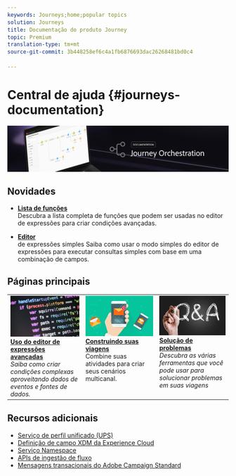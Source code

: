 ```yaml
---
keywords: Journeys;home;popular topics
solution: Journeys
title: Documentação do produto Journey
topic: Premium
translation-type: tm+mt
source-git-commit: 3b448258ef6c4a1fb6876693dac26268481bd0c4

---
```



# Central de ajuda {#journeys-documentation}

![](using/assets/bannerjourney.png)

## Novidades

* **[Lista de funções](using/expression/functions.md)**<br/>Descubra a lista completa de funções que podem ser usadas no editor de expressões para criar condições avançadas.

* **[Editor](using/building-journeys/about-orchestration-activities.md)**<br/>de expressões simples Saiba como usar o modo simples do editor de expressões para executar consultas simples com base em uma combinação de campos.

## Páginas principais

<table>
<tr>
  <td valign="top">
    <a href="using/expression/expressionadvanced.md">
      <img alt="condições" src="using/assets/do-not-localize/dev.png"/>
    </a>
    <div>
    <a href="using/expression/expressionadvanced.md"><strong>Uso do editor de expressões avançadas</strong></a>
    </div>
    <em>Saiba como criar condições complexas aproveitando dados de eventos e fontes de dados. </em>
    <br>
  </td>
  <td valign="top">
    <a href="using/building-journeys/journey.md">
      <img alt="build" src="using/assets/do-not-localize/design.png"/>
    </a>
    <div>
    <a href="using/building-journeys/journey.md"><strong>Construindo suas viagens</strong></a>
    </div>
    <em></em>Combine suas atividades para criar seus cenários multicanal.
    <br>
  </td>
  <td valign="top">
        <a href="using/about/troubleshooting.md">
       <img alt="Desenvolvedores" src="using/assets/do-not-localize/FAQ.png" />
       </a>
    <div>
    <a href="using/about/troubleshooting.md"><strong>Solução de problemas</strong></a>
    </div>
     <em>Descubra as várias ferramentas que você pode usar para solucionar problemas em suas viagens</em><br>
  </td>
</tr>
</table>

## Recursos adicionais

* [Serviço de perfil unificado (UPS)](https://www.adobe.io/apis/cloudplatform/dataservices/profile-identity-segmentation/profile-identity-segmentation-services.html#!api-specification/markdown/narrative/technical_overview/unified_profile_architectural_overview/unified_profile_architectural_overview.md)
* [Definição de campo XDM da Experience Cloud](https://www.adobe.io/apis/cloudplatform/dataservices/xdm.html)
* [Serviço Namespace](https://www.adobe.io/apis/cloudplatform/dataservices/profile-identity-segmentation/profile-identity-segmentation-services.html#!api-specification/markdown/narrative/technical_overview/identity_namespace_overview/identity_namespace_overview.md)
* [APIs de ingestão de fluxo](https://www.adobe.io/apis/cloudplatform/dataservices/data-ingestion/data-ingestion-services.html#!api-specification/markdown/narrative/technical_overview/streaming_ingest/getting_started_with_platform_streaming_ingestion.md)
* [Mensagens transacionais do Adobe Campaign Standard](https://docs.adobe.com/content/help/en/campaign-standard/using/communication-channels/transactional-messaging/about-transactional-messaging.html)
